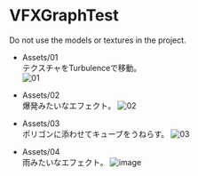 # VFXGraphTest

Do not use the models or textures in the project.

- Assets/01<br>
テクスチャをTurbulenceで移動。<br>
![01](https://user-images.githubusercontent.com/10098082/127701757-35709958-8306-44bb-aa6e-27737ff77f69.png)<br>

- Assets/02<br>
爆発みたいなエフェクト。
![02](https://user-images.githubusercontent.com/10098082/128212844-aeedffcb-9b72-4747-83b9-a98b60f55279.png)

- Assets/03<br>
ポリゴンに添わせてキューブをうねらす。
![03](https://user-images.githubusercontent.com/10098082/128342627-0be44d53-2e0c-4ae3-b46e-85cc28e7e154.png)

- Assets/04<br>
雨みたいなエフェクト。
![image](https://user-images.githubusercontent.com/10098082/130785903-75f51742-c45a-46f1-8b74-263fce60117c.png)
